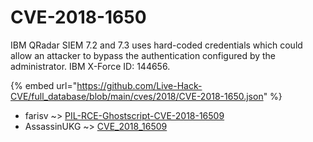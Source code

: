 # CVE-2018-1650

IBM QRadar SIEM 7.2 and 7.3 uses hard-coded credentials which could allow an attacker to bypass the authentication configured by the administrator. IBM X-Force ID: 144656.

{% embed url="https://github.com/Live-Hack-CVE/full_database/blob/main/cves/2018/CVE-2018-1650.json" %}


* farisv ~> [PIL-RCE-Ghostscript-CVE-2018-16509](https://zeste.alice-snow.ru/2018/database/cve-2018-1650/pil-rce-ghostscript-cve-2018-16509-farisv)
* AssassinUKG ~> [CVE_2018_16509](https://zeste.alice-snow.ru/2018/database/cve-2018-1650/cve_2018_16509-assassinukg)